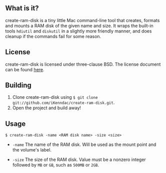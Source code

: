 ## What is it? ##

create-ram-disk is a tiny little Mac command-line tool that creates, formats and
mounts a RAM disk of the given name and size. It wraps the built-in tools
`hdiutil` and `diskutil` in a slightly more friendly manner, and does cleanup
if the commands fail for some reason.

## License ##

create-ram-disk is licensed under three-clause BSD. The license document can be
found [here](https://github.com/iKenndac/create-ram-disk/blob/master/LICENSE.markdown).

## Building ##

1. Clone create-ram-disk using `$ git clone git://github.com/iKenndac/create-ram-disk.git`.
2. Open the project and build away!

## Usage ##

`$ create-ram-disk -name <RAM disk name> -size <size>`

  * `-name` The name of the RAM disk. Will be used as the mount point and the
    volume's label.

  * `-size` The size of the RAM disk. Value must be a nonzero integer followed
    by `MB` or `GB`, such as `500MB` or `2GB`.
